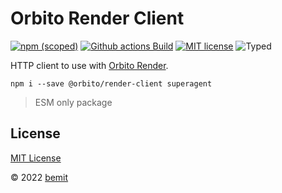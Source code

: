 # Orbito Render Client

[![npm (scoped)](https://img.shields.io/npm/v/@orbito/render-client?style=flat-square)](https://www.npmjs.com/package/@orbito/render-client)
[![Github actions Build](https://github.com/orbiter-cloud/render-service/actions/workflows/blank.yml/badge.svg)](https://github.com/orbiter-cloud/render-service/actions)
[![MIT license](https://img.shields.io/npm/l/@orbito/render-client?style=flat-square)](https://github.com/orbiter-cloud/render-service/blob/main/LICENSE)
![Typed](https://flat.badgen.net/badge/icon/Typed?icon=typescript&label&labelColor=blue&color=555555)

HTTP client to use with [Orbito Render](https://github.com/orbiter-cloud/render-service).

```shell
npm i --save @orbito/render-client superagent
```

> ESM only package

## License

[MIT License](https://github.com/orbiter-cloud/render-service/blob/main/LICENSE)

© 2022 [bemit](https://bemit.codes)
